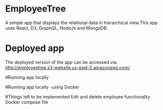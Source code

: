 # EmployeeTree
A simple app that displays the relational data in hierarchical view.This app uses React, D3, GraphQL, NodeJs and MongoDB.

# Deployed app
The deployed version of the app can be accessed via: http://employeetree.s3-website.us-east-2.amazonaws.com/


#Running app locally

#Running app locally -using Docker

#Things left to be implemented
Edit and delete employee functionality
Docker compose file
